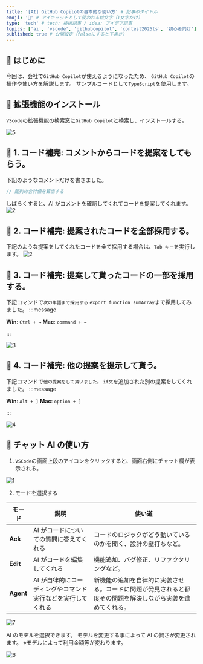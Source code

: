 ```yaml
---
title: '[AI] GitHub Copilotの基本的な使い方' # 記事のタイトル
emoji: '🧠' # アイキャッチとして使われる絵文字（1文字だけ）
type: 'tech' # tech: 技術記事 / idea: アイデア記事
topics: ['ai', 'vscode', 'githubcopilot', 'contest2025ts', '初心者向け'] # タグ。["markdown", "rust", "aws"]のように指定する
published: true # 公開設定（falseにすると下書き）
---
```


## 🌱 はじめに

今回は、会社で`GitHub Copilot`が使えるようになったため、
`GitHub Copilot`の操作や使い方を解説します。
サンプルコードとして`TypeScript`を使用します。

## 🌱 拡張機能のインストール

`VScode`の拡張機能の検索窓に`GitHub Copilot`と検索し、インストールする。

![5](/images/articles/ai-github-copilot/5.png)

## 🌱 1. コード補完: コメントからコードを提案をしてもらう。

下記のようなコメントだけを書きました。

```ts
// 配列の合計値を算出する
```

しばらくすると、AI がコメントを確認してくれてコードを提案してくれます。
![2](/images/articles/ai-github-copilot/2.png)

## 🌱 2. コード補完: 提案されたコードを全部採用する。

下記のような提案をしてくれたコードを全て採用する場合は、`Tab キー`を実行します。
![2](/images/articles/ai-github-copilot/2.png)

## 🌱 3. コード補完: 提案して貰ったコードの一部を採用する。

下記コマンドで`次の単語まで採用する`
`export function sumArray`まで採用してみました。
:::message

**Win**: `Ctrl + →`
**Mac**: `command + →`

:::

![3](/images/articles/ai-github-copilot/3.png)

## 🌱 4. コード補完: 他の提案を提示して貰う。

下記コマンドで`他の提案をして貰いました。`
`if文`を追加された別の提案をしてくれました。
:::message

**Win**: `Alt + ]`
**Mac**: `option + ]`

:::

![4](/images/articles/ai-github-copilot/4.png)

## 🌱 チャット AI の使い方

1. `VSCode`の画面上段のアイコンをクリックすると、画面右側にチャット欄が表示される。

![1](/images/articles/ai-github-copilot/1.png)

2. モードを選択する

| モード    | 説明                                                        | 使い道                                                                                                     |
| --------- | ----------------------------------------------------------- | ---------------------------------------------------------------------------------------------------------- |
| **Ack**   | AI がコードについての質問に答えてくれる                     | コードのロジックがどう動いているのかを聞く、設計の壁打ちなど。                                             |
| **Edit**  | AI がコードを編集してくれる                                 | 機能追加、バグ修正、リファクタリングなど。                                                                 |
| **Agent** | AI が自律的にコーディングやコマンド実行などを実行してくれる | 新機能の追加を自律的に実装させる。コードに問題が発見されると都度その問題を解決しながら実装を進めてくれる。 |

![7](/images/articles/ai-github-copilot/7.png)

AI のモデルを選択できます。
モデルを変更する事によって AI の賢さが変更されます。
※モデルによって利用金額等が変わります。

![6](/images/articles/ai-github-copilot/6.png)
